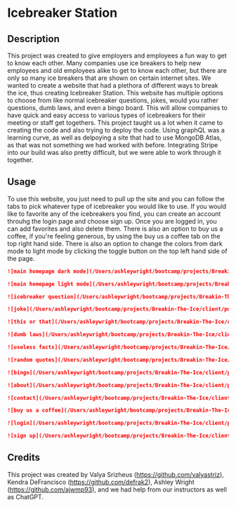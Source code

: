 # Icebreaker Station

## Description

This project was created to give employers and employees a fun way to get to know each other. Many companies use ice breakers to help new employees and old employees alike to get to know each other, but there are only so many ice breakers that are shown on certain internet sites. We wanted to create a website that had a plethora of different ways to break the ice, thus creating Icebreaker Station. This website has multiple options to choose from like normal icebreaker questions, jokes, would you rather questions, dumb laws, and even a bingo board. This will allow companies to have quick and easy access to various types of icebreakers for their meeting or staff get togethers. This project taught us a lot when it came to creating the code and also trying to deploy the code. Using graphQL was a learning curve, as well as delpoying a site that had to use MongoDB Atlas, as that was not something we had worked with before. Integrating Stripe into our build was also pretty difficult, but we were able to work through it together. 

## Usage

To use this website, you just need to pull up the site and you can follow the tabs to pick whatever type of icebreaker you would like to use. If you would like to favorite any of the icebreakers you find, you can create an account throuhg the login page and choose sign up. Once you are logged in, you can add favorites and also delete them. There is also an option to buy us a coffee, if you're feeling generous, by using the buy us a coffee tab on the top right hand side. There is also an option to change the colors from dark mode to light mode by clicking the toggle button on the top left hand side of the page. 

```md
![main homepage dark mode](/Users/ashleywright/bootcamp/projects/Breakin-The-Ice/client/public/Main-homepage-dark-mode.png)
```

```md
![main homepage light mode](/Users/ashleywright/bootcamp/projects/Breakin-The-Ice/client/public/Main-homepage-light-mode.png)
```

```md
![icebreaker question](/Users/ashleywright/bootcamp/projects/Breakin-The-Ice/client/public/Icebreaker-question.png)
```

```md
![joke](/Users/ashleywright/bootcamp/projects/Breakin-The-Ice/client/public/joke-page.png)
```

```md
![this or that](/Users/ashleywright/bootcamp/projects/Breakin-The-Ice/client/public/this-or-that.png)
```

```md
![dumb laws](/Users/ashleywright/bootcamp/projects/Breakin-The-Ice/client/public/dumb-laws.png)
```

```md
![useless facts](/Users/ashleywright/bootcamp/projects/Breakin-The-Ice/client/public/useless-facts.png)
```

```md
![random quotes](/Users/ashleywright/bootcamp/projects/Breakin-The-Ice/client/public/random-quotes.png)
```

```md
![bingo](/Users/ashleywright/bootcamp/projects/Breakin-The-Ice/client/public/bingo-page.png)
```

```md
![about](/Users/ashleywright/bootcamp/projects/Breakin-The-Ice/client/public/about-page.png)
```

```md
![contact](/Users/ashleywright/bootcamp/projects/Breakin-The-Ice/client/public/contact-page.png)
```

```md
![buy us a coffee](/Users/ashleywright/bootcamp/projects/Breakin-The-Ice/client/public/buy-us-a-coffee-page.png)
```

```md
![login](/Users/ashleywright/bootcamp/projects/Breakin-The-Ice/client/public/login-page.png)
```

```md
![sign up](/Users/ashleywright/bootcamp/projects/Breakin-The-Ice/client/public/sign-up-page.png)
```

## Credits

This project was created by Valya Srizheus (https://github.com/valyastriz), Kendra DeFrancisco (https://github.com/defrak2), Ashley Wright (https://github.com/ajwmp93), and we had help from our instructors as well as ChatGPT.